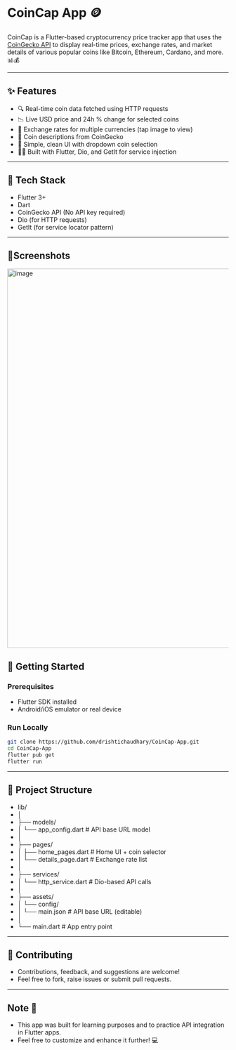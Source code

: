 # CoinCap App 🪙

CoinCap is a Flutter-based cryptocurrency price tracker app that uses the [CoinGecko API](https://www.coingecko.com/en/api) to display real-time prices, exchange rates, and market details of various popular coins like Bitcoin, Ethereum, Cardano, and more. 📊💰

---

## ✨ Features

- 🔍 Real-time coin data fetched using HTTP requests
- 📉 Live USD price and 24h % change for selected coins
- 💱 Exchange rates for multiple currencies (tap image to view)
- 📖 Coin descriptions from CoinGecko
- 🌙 Simple, clean UI with dropdown coin selection
- 🧑‍💻 Built with Flutter, Dio, and GetIt for service injection

---

## 🔧 Tech Stack

- Flutter 3+
- Dart
- CoinGecko API (No API key required)
- Dio (for HTTP requests)
- GetIt (for service locator pattern)

---

## 📱Screenshots
<img width="1915" height="864" alt="image" src="https://github.com/user-attachments/assets/d3232af7-08c3-4685-aa80-9ea380b874cb" />


## 🚀 Getting Started

### Prerequisites

- Flutter SDK installed
- Android/iOS emulator or real device

### Run Locally

```bash
git clone https://github.com/drishtichaudhary/CoinCap-App.git
cd CoinCap-App
flutter pub get
flutter run
```

---

## 📁 Project Structure
- lib/
- │
- ├── models/
- │   └── app_config.dart       # API base URL model
- │
- ├── pages/
- │   ├── home_pages.dart       # Home UI + coin selector
- │   └── details_page.dart     # Exchange rate list
- │
- ├── services/
- │   └── http_service.dart     # Dio-based API calls
- │
- ├── assets/
- │   └── config/
- │       └── main.json         # API base URL (editable)
- │
- └── main.dart                 # App entry point

---

## 🤝 Contributing
- Contributions, feedback, and suggestions are welcome!
- Feel free to fork, raise issues or submit pull requests.

--- 
## Note 📝
- This app was built for learning purposes and to practice API integration in Flutter apps.
- Feel free to customize and enhance it further! 💻

